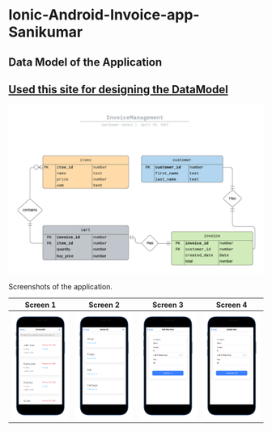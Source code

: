 # Ionic-Android-Invoice-app-Sanikumar

## Data Model of the Application

## [Used this site for designing the DataModel](https://lucid.app/users/login)

![DataModel](imagesReadme/DataModel.png)

Screenshots of the application.



Screen 1               |  Screen 2                       | Screen 3                            |  Screen 4
:-------------------------:|:-------------------------:|:-------------------------:|:-------------------------:
![invoices](imagesReadme/invoice.png)|![stocks](imagesReadme\stocks.png)|![addItem](imagesReadme/addItem.png)|![](imagesReadme/update.png)|
